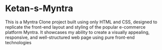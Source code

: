 # Ketan-s-Myntra
This is a Myntra Clone project built using only HTML and CSS, designed to replicate the front-end layout and styling of the popular e-commerce platform Myntra. It showcases my ability to create a visually appealing, responsive, and well-structured web page using pure front-end technologies
